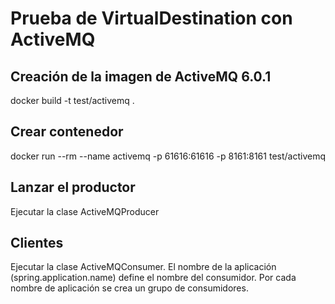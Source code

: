 # Prueba de VirtualDestination con ActiveMQ

## Creación de la imagen de ActiveMQ 6.0.1
docker build -t test/activemq .
## Crear contenedor
docker run --rm  --name activemq -p 61616:61616 -p 8161:8161 test/activemq
## Lanzar el productor
Ejecutar la clase ActiveMQProducer

## Clientes
Ejecutar la clase ActiveMQConsumer.
El nombre de la aplicación (spring.application.name) define el nombre del consumidor. Por cada nombre de aplicación se 
crea un grupo de consumidores.
